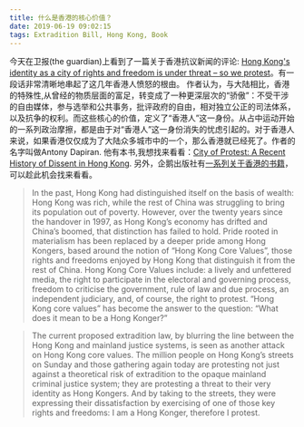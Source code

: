 ```yaml
---
title: 什么是香港的核心价值？
date: 2019-06-19 09:02:15
tags: Extradition Bill, Hong Kong, Book
---
```


今天在卫报(the guardian)上看到了一篇关于香港抗议新闻的评论: 
[Hong Kong's identity as a city of rights and freedom is under threat – so we protest](https://www.theguardian.com/commentisfree/2019/jun/12/hong-kongs-identity-as-a-city-of-rights-and-freedom-is-under-threat-so-we-protest)。有一段话非常清晰地串起了这几年香港人愤怒的根由。
作者认为，与大陆相比，香港的特殊性,从曾经的物质层面的富足，转变成了一种更深层次的“骄傲”：不受干涉的自由媒体，参与选举和公共事务，批评政府的自由，相对独立公正的司法体系，以及抗争的权利。而这些核心的价值，定义了“香港人”这一身份。从占中运动开始的一系列政治摩擦，都是由于对“香港人”这一身份消失的忧虑引起的。对于香港人来说，如果香港仅仅成为了大陆众多城市中的一个，那么香港就已经死了。作者的名字叫做Antony Dapiran. 他有本书,我想找来看看：[City of Protest: A Recent History of Dissent in Hong Kong](https://www.amazon.com/City-Protest-Specials-Antony-Dapiran-ebook/dp/B073GMJD1B/). 另外，企鹅出版社有[一系列关于香港的书籍](https://www.bookdepository.com/search?searchTerm=penguin+hong+kong&search=Find+book)，可以趁此机会找来看看。

> In the past, Hong Kong had distinguished itself on the basis of wealth: Hong Kong was rich, while the rest of China was struggling to bring its population out of poverty. However, over the twenty years since the handover in 1997, as Hong Kong’s economy has drifted and China’s boomed, that distinction has failed to hold. Pride rooted in materialism has been replaced by a deeper pride among Hong Kongers, based around the notion of “Hong Kong Core Values”, those rights and freedoms enjoyed by Hong Kong that distinguish it from the rest of China. Hong Kong Core Values include: a lively and unfettered media, the right to participate in the electoral and governing process, freedom to criticise the government, rule of law and due process, an independent judiciary, and, of course, the right to protest. “Hong Kong core values” has become the answer to the question: “What does it mean to be a Hong Konger?”

> The current proposed extradition law, by blurring the line between the Hong Kong and mainland justice systems, is seen as another attack on Hong Kong core values. The million people on Hong Kong’s streets on Sunday and those gathering again today are protesting not just against a theoretical risk of extradition to the opaque mainland criminal justice system; they are protesting a threat to their very identity as Hong Kongers. And by taking to the streets, they were expressing their dissatisfaction by exercising of one of those key rights and freedoms: I am a Hong Konger, therefore I protest.